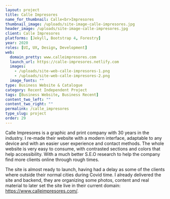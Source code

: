 ```yaml
---
layout: project
title: Calle Impresores
name_for_thumbnail: Calle<br>Impresores
thumbnail_image: /uploads/site-image-calle-impresores.jpg
header_image: /uploads/site-image-calle-impresores.jpg
client: Calle Impresores
platforms: [Jekyll, Bootstrap 4, Forestry]
year: 2020
roles: [UI, UX, Design, Development]
web:
  domain_pretty: www.calleimpresores.com
  launch_url: https://calle-impresores.netlify.com
  images:
    - /uploads/site-web-calle-impresores-1.png
    - /uploads/site-web-calle-impresores-2.png
  image_fonts: ""
type: Business Website & Catalogue
category: Recent Independent Project
tags: [Business Website, Business Recent]
content_two_left: ""
content_two_right: ""
permalink: /calle_impresores
type_slug: project
order: 29
---
```


Calle Impresores is a graphic and print company with 30 years in the industry. I re-made their website with a modern interface, adaptable to any device and with an easier user experience and contact methods. The whole website is very easy to consume, with contrasted sections and colors that help accessibility. With a much better S.E.O research to help the company find more clients online through rough times.

The site is almost ready to launch, having had a delay as some of the clients where outside their normal cities during Covid time. I already delivered the site and backend, they are organizing some photos, content and real material to later set the site live in their current domain: https://www.calleimpresores.com/.

<!--This is a concept project I started in 2015 which I'll be getting into again in September, 2019. I will be creating a new more modern design following some of the UI I had already created and polishing the concept, as well as maintaining the classic brand look established since 1987 but making it shine in a modern website.-->
